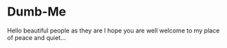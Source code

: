 # Dumb-Me
Hello beautiful people as they are I hope you are well welcome to my place of peace and quiet... 

